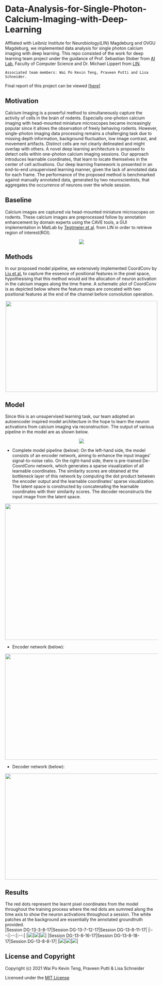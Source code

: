 # Data-Analysis-for-Single-Photon-Calcium-Imaging-with-Deep-Learning
Affliated with Leibniz Institute for Neurobiology(LIN) Magdeburg and OVGU Magdeburg, we implemented data analysis for single photon calcium imaging with deep learning. This repo consisted of the work for deep learning team project under the guidance of Prof. Sebastian Stober from [AI Lab](https://ai.ovgu.de/), Faculty of Computer Science and Dr. Michael Lippert from [LIN](https://www.neuroscience-magdeburg.de/research/professor-jazz/michael-lippert/). 
```
Associated team members: Wai Po Kevin Teng, Praveen Putti and Lisa Schneider. 
```
Final report of this project can be viewed [[here](DeepCalciumImagingAnalysis_report.pdf)]

## Motivation
Calcium Imaging is a powerful method to simultaneously capture the activity of cells in the brain of rodents. Especially one-photon calcium imaging with head-mounted miniature
microscopes became increasingly popular since it allows the observation of freely behaving rodents. However, single-photon imaging data processing remains a challenging task due to missing depth information, background fluctuation, low image contrast, and movement artifacts. Distinct cells are not clearly delineated and might overlap with others. A novel deep learning architecture is proposed to detect cells within one-photon calcium imaging sessions. Our approach introduces learnable coordinates, that learn to locate themselves in the center of cell activations. Our deep learning framework is presented in an end-to-end unsupervised learning manner, given the lack of annotated data for each frame. The performance of the proposed method is benchmarked against manually annotated data, generated by two neuroscientists, that aggregates the occurrence of neurons over the whole session.

## Baseline 
Calcium images are captured via head-mounted miniature microscopes on rodents. These calcium images are preprocessed follow by annotation enhancement by domain experts using the CAVE tools, a GUI implementation in MatLab by [Tegtmeier et al](https://doi.org/10.3389/fnins.2018.00958). from LIN in order to retrieve region of interest(ROI). 
<p align="center">
<img src="Fig/data_pipeline.png">
</p>

## Methods 
In our proposed model pipeline, we extensively implemented CoordConv by [Liu et al.](https://arxiv.org/abs/1807.03247) to capture the essence of positional features in the pixel space, hypothesising that this method would aid the allocation of neuron activation in the calcium images along the time frame. A schematic plot of CoordConv is as depicted below where the feature maps are concated with two positional features at the end of the channel before convolution operation.  
<p align="center">
<img src="Fig/CoordConvLayer.png", width=500, height=300>
</p>

## Model 
Since this is an unsupervised learning task, our team adopted an autoencoder inspired model architecture in the hope to learn the neuron activations from calcium imaging via reconstruction. The output of various pipeline in the model are as shown below. 

<p align="center">
<img src="Fig/row1_title.png">
</p>

- Complete model pipeline (below): 
On the left-hand side, the model consists of an encoder network, aiming to enhance the input images’ signal-to-noise ratio. On the right-hand side, there is
pre-trained De-CoordConv network, which generates a sparse visualization of all learnable coordinates. The similarity scores are obtained at the bottleneck layer of this network by computing the dot product between the encoder output and the learnable coordinates’ sparse visualization. The latent space is constructed by concatenating the learnable coordinates with their similarity scores. The decoder reconstructs the input image from the latent space.

<p align="center">
  <img src="Fig/Full_Model_Image.jpg", width=550, height=450>
</p>

- Encoder network (below): 

<p align="center">
<img src="Fig/final_enc_network.jpeg", width=650, height=350>
</p>

- Decoder network (below):
<p align="center">
<img src="Fig/Decoder.PNG", width=600, height=350>
</p>

## Results 
The red dots represent the learnt pixel coordinates from the model throughout the training process where the red dots are summed along the time axis to show the neuron activations throughout a session. The white patches at the background are essentially the annotated groundtruth provided.  
|Session DG-13-3-8-17|Session DG-13-7-12-17|Session DG-13-8-11-17|
|:--:|:--:|:--:|
|![](Fig/13-3-8-17.png)|![](Fig/13-7-12-17.png)|![](Fig/13-8-11-17.png)|
|Session DG-13-8-16-17|Session DG-13-8-18-17|Session DG-13-8-8-17|
|![](Fig/13-8-16-17.png)|![](Fig/13-8-18-17.png)|![](Fig/13-8-8-17.png)|


## License and Copyright
Copyright (c) 2021 Wai Po Kevin Teng, Praveen Putti & Lisa Schneider 

Licensed under the [MIT License](LICENSE)
